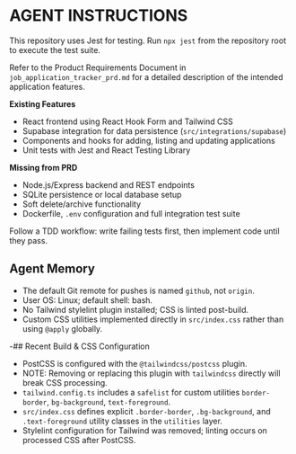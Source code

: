 # AGENT INSTRUCTIONS

This repository uses Jest for testing. Run `npx jest` from the repository root to execute the test suite.

Refer to the Product Requirements Document in `job_application_tracker_prd.md` for a detailed description of the intended application features.

**Existing Features**
- React frontend using React Hook Form and Tailwind CSS
- Supabase integration for data persistence (`src/integrations/supabase`)
- Components and hooks for adding, listing and updating applications
- Unit tests with Jest and React Testing Library

**Missing from PRD**
- Node.js/Express backend and REST endpoints
- SQLite persistence or local database setup
- Soft delete/archive functionality
- Dockerfile, `.env` configuration and full integration test suite

Follow a TDD workflow: write failing tests first, then implement code until they pass.

## Agent Memory

- The default Git remote for pushes is named `github`, not `origin`.
- User OS: Linux; default shell: bash.
- No Tailwind stylelint plugin installed; CSS is linted post-build.
- Custom CSS utilities implemented directly in `src/index.css` rather than using `@apply` globally.

-## Recent Build & CSS Configuration

- PostCSS is configured with the `@tailwindcss/postcss` plugin.  
- NOTE: Removing or replacing this plugin with `tailwindcss` directly will break CSS processing.
- `tailwind.config.ts` includes a `safelist` for custom utilities `border-border`, `bg-background`, `text-foreground`.
- `src/index.css` defines explicit `.border-border`, `.bg-background`, and `.text-foreground` utility classes in the `utilities` layer.
- Stylelint configuration for Tailwind was removed; linting occurs on processed CSS after PostCSS.
